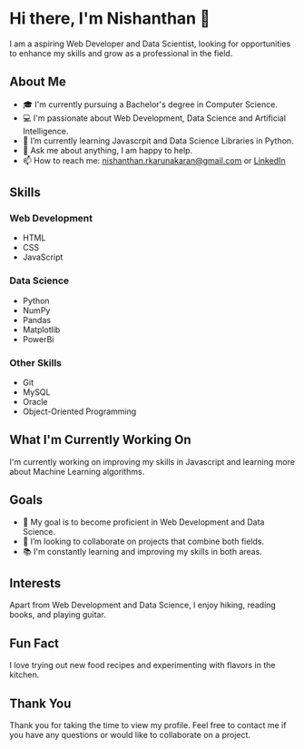 # Hi there, I'm Nishanthan 👋

I am a aspiring Web Developer and Data Scientist, looking for opportunities to enhance my skills and grow as a professional in the field.

## About Me
- 🎓 I'm currently pursuing a Bachelor's degree in Computer Science.
- 💻 I'm passionate about Web Development, Data Science and Artificial Intelligence.
- 🌱 I’m currently learning Javascrpit and Data Science Libraries in Python.
- 💬 Ask me about anything, I am happy to help.
- 📫 How to reach me: nishanthan.rkarunakaran@gmail.com or [LinkedIn](https://www.linkedin.com/in/your_username)

## Skills

### Web Development
- HTML
- CSS
- JavaScript


### Data Science
- Python
- NumPy
- Pandas
- Matplotlib
- PowerBi


### Other Skills
- Git
- MySQL
- Oracle
- Object-Oriented Programming

## What I'm Currently Working On

I'm currently working on improving my skills in Javascript and learning more about Machine Learning algorithms.

## Goals

- 🔭 My goal is to become proficient in Web Development and Data Science.
- 🌱 I’m looking to collaborate on projects that combine both fields.
- 📚 I'm constantly learning and improving my skills in both areas.

## Interests

Apart from Web Development and Data Science, I enjoy hiking, reading books, and playing guitar.

## Fun Fact

I love trying out new food recipes and experimenting with flavors in the kitchen.

## Thank You

Thank you for taking the time to view my profile. Feel free to contact me if you have any questions or would like to collaborate on a project.
